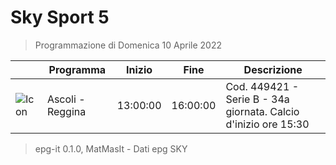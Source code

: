 # Sky Sport 5
> Programmazione di Domenica 10 Aprile 2022

||Programma|Inizio|Fine|Descrizione|
|---|---|---|---|---|
|![Icon](https://guidatv.sky.it/uuid/af0eccbd-9dcf-4a10-836a-b1a544e19fcf/cover?md5ChecksumParam=605f41fb73c396e828ca3787a790c59d)|Ascoli - Reggina|13:00:00|16:00:00|Cod. 449421 - Serie B - 34a giornata. Calcio d&#039;inizio ore 15:30



 > epg-it 0.1.0, MatMasIt - Dati epg SKY